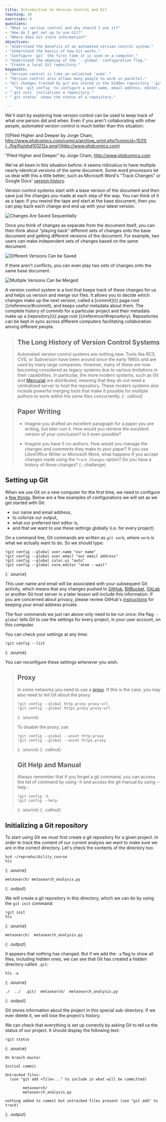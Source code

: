 ```yaml
---
title: Introduction to Version Control and Git
teaching: 30
exercises: 0
questions:
- "What is version control and why should I use it?"
- "How do I get set up to use Git?"
- "Where does Git store information?"
objectives:
- "Understand the benefits of an automated version control system."
- "Understand the basics of how Git works."
- "Configure `git` the first time it is used on a computer."
- "Understand the meaning of the `--global` configuration flag."
- "Create a local Git repository."
keypoints:
- "Version control is like an unlimited 'undo'."
- "Version control also allows many people to work in parallel."
- "All changes tracked by git are stored in the hidden repository '.git'."
-   "Use `git config` to configure a user name, email address, editor, and other preferences once per machine."
- "`git init` initializes a repository."
- "`git status` shows the status of a repository."

---
```


We'll start by exploring how version control can be used
to keep track of what one person did and when.
Even if you aren't collaborating with other people,
automated version control is much better than this situation:

[![Piled Higher and Deeper by Jorge Cham, http://www.phdcomics.com/comics/archive_print.php?comicid=1531](../fig/fig/phd101212s.png)](http://www.phdcomics.com)

"Piled Higher and Deeper" by Jorge Cham, http://www.phdcomics.com

We've all been in this situation before: it seems ridiculous to have
multiple nearly-identical versions of the same document. Some word
processors let us deal with this a little better, such as Microsoft
Word's "Track Changes" or Google Docs' [version
history](https://support.google.com/docs/answer/190843?hl=en).

Version control systems start with a base version of the document and
then save just the changes you made at each step of the way. You can
think of it as a tape: if you rewind the tape and start at the base
document, then you can play back each change and end up with your
latest version.

![Changes Are Saved Sequentially](../fig/fig/play-changes.svg)

Once you think of changes as separate from the document itself, you
can then think about "playing back" different sets of changes onto the
base document and getting different versions of the document. For
example, two users can make independent sets of changes based on the
same document.

![Different Versions Can be Saved](../fig/fig/versions.svg)

If there aren't conflicts, you can even play two sets of changes onto the same base document.

![Multiple Versions Can be Merged](../fig/fig/merge.svg)

A version control system is a tool that keeps track of these changes for us and
helps us version and merge our files. It allows you to
decide which changes make up the next version, called a
[commit]({{ page.root }}/reference/#commit), and keeps useful metadata about them. The
complete history of commits for a particular project and their metadata make up
a [repository]({{ page.root }}/reference/#repository). Repositories can be kept in sync
across different computers facilitating collaboration among different people.

> ## The Long History of Version Control Systems
>
> Automated version control systems are nothing new.
> Tools like RCS, CVS, or Subversion have been around since the early 1980s and are used by many large companies.
> However, many of these are now becoming considered as legacy systems due to various limitations in their capabilities.
> In particular, the more modern systems, such as Git and [Mercurial](http://swcarpentry.github.io/hg-novice/)
> are *distributed*, meaning that they do not need a centralized server to host the repository.
> These modern systems also include powerful merging tools that make it possible for multiple authors to work within
> the same files concurrently.
{: .callout}

> ## Paper Writing
>
> *   Imagine you drafted an excellent paragraph for a paper you are writing, but later ruin it. How would you retrieve
>     the *excellent* version of your conclusion? Is it even possible?
>
> *   Imagine you have 5 co-authors. How would you manage the changes and comments they make to your paper?
>     If you use LibreOffice Writer or Microsoft Word, what happens if you accept changes made using the
>     `Track Changes` option? Do you have a history of those changes?
{: .challenge}


## Setting up Git
When we use Git on a new computer for the first time, we need to configure a
[few things](http://swcarpentry.github.io/git-novice/02-setup/). Below are a
few examples of configurations we will set as we get started with Git:

*   our name and email address,
*   to colorize our output,
*   what our preferred text editor is,
*   and that we want to use these settings globally (i.e. for every project)

On a command line, Git commands are written as `git verb`,
where `verb` is what we actually want to do. So we should type:

~~~
!git config --global user.name "our name"
!git config --global user.email "our email address"
!git config --global color.ui "auto"
!git config --global core.editor "atom --wait"
~~~
{: .source}

This user name and email will be associated with your subsequent Git activity,
which means that any changes pushed to [GitHub](http://github.com/),
[BitBucket](http://bitbucket.org/), [GitLab](http://gitlab.com/) or another Git
host server in a later lesson will include this information. If you are
concerned about privacy, please review GitHub's
[instructions](https://help.github.com/articles/keeping-your-email-address-private/)
 for keeping your email address private.


The four commands we just ran above only need to be run once: the flag `--global` tells Git
to use the settings for every project, in your user account, on this computer.

You can check your settings at any time:

~~~
!git config --list
~~~
{: .source}

You can reconfigure these settings whenever you wish.

> ## Proxy
>
> In some networks you need to use a
> [proxy](https://en.wikipedia.org/wiki/Proxy_server). If this is the case, you
> may also need to tell Git about the proxy:
>
> ~~~
> !git config --global http.proxy proxy-url
> !git config --global https.proxy proxy-url
> ~~~
> {: .source}
>
> To disable the proxy, use
>
> ~~~
> !git config --global --unset http.proxy
> !git config --global --unset https.proxy
> ~~~
> {: .source}
{: .callout}

> ## Git Help and Manual
>
> Always remember that if you forget a git command, you can access the list of command by using -h and access the git manual by using --help :
>
> ~~~
> !git config -h
> !git config --help
> ~~~
> {: .source}
{: .callout}


## Initializing a Git repository

To start using Git we must first create a git repository for a given project. In
order to track the content of our current analysis we want to make sure we are
in the correct directory. Let's check the contents of the directory too:

~~~
%cd ~/reproducibility_course
%ls
~~~
{: .source}

~~~
metasearch/ metasearch_analysis.py
~~~
{: .output}

We will create a git repository in this directory, which we can do by using the
`git init` command:

~~~
!git init
%ls
~~~
{: .source}

~~~
metasearch/  metasearch_analysis.py
~~~
{: .output}

It appears that nothing has changed. But if we add the `-a` flag to show all
files, including hidden ones, we can see that Git has created a hidden directory
called `.git`:

~~~
%ls -a
~~~
{: .source}

~~~
./  ../  .git/  metasearch/  metasearch_analysis.py
~~~
{: .output}

Git stores information about the project in this special sub-directory. If we
ever delete it, we will lose the project's history.

We can check that everything is set up correctly by asking Git to tell us the
status of our project. It should display the following text:

~~~
!git status
~~~
{: .source}

~~~
On branch master

Initial commit

Untracked files:
  (use "git add <file>..." to include in what will be committed)

        metasearch/
        metasearch_analysis.py

nothing added to commit but untracked files present (use "git add" to track)
~~~
{: .output}




